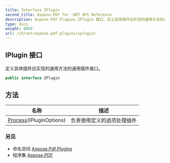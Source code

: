 ```yaml
---
title: Interface IPlugin
second_title: Aspose.PDF for .NET API Reference
description: Aspose.Pdf.Plugins.IPlugin 接口。定义具体插件应实现的通用方法的通用插件接口
type: docs
weight: 8860
url: /zh/net/aspose.pdf.plugins/iplugin/
---
```

## IPlugin 接口

定义具体插件应实现的通用方法的通用插件接口。

```csharp
public interface IPlugin
```

## 方法

| 名称 | 描述 |
| --- | --- |
| [Process](../../aspose.pdf.plugins/iplugin/process/)(IPluginOptions) | 负责使用定义的选项处理插件 |

### 另见

* 命名空间 [Aspose.Pdf.Plugins](../../aspose.pdf.plugins/)
* 程序集 [Aspose.PDF](../../)